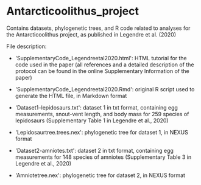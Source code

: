 # Antarcticoolithus_project
Contains datasets, phylogenetic trees, and R code related to analyses for the Antarcticoolithus project, as published in Legendre et al. (2020)

File description:

- 'SupplementaryCode_Legendreetal2020.html': HTML tutorial for the code used in the paper (all references and a detailed description of the
protocol can be found in the online Supplementary Information of the paper)
 
- 'SupplementaryCode_Legendreetal2020.Rmd': original R script used to generate the HTML file, in Markdown format

- 'Dataset1–lepidosaurs.txt': dataset 1 in txt format, containing egg measurements, snout-vent length, and body mass for 259 species of lepidosaurs
(Supplementary Table 1 in Legendre et al., 2020)

- 'Lepidosaurtree.trees.nex': phylogenetic tree for dataset 1, in NEXUS format

- 'Dataset2-amniotes.txt': dataset 2 in txt format, containing egg measurements for 148 species of amniotes
(Supplementary Table 3 in Legendre et al., 2020)

- 'Amniotetree.nex': phylogenetic tree for dataset 2, in NEXUS format
